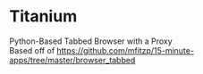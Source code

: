 # Titanium
Python-Based Tabbed Browser with a Proxy<br />
Based off of https://github.com/mfitzp/15-minute-apps/tree/master/browser_tabbed
